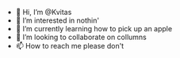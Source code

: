 - 👋 Hi, I’m @Kvitas
- 👀 I’m interested in nothin'
- 🌱 I’m currently learning how to pick up an apple
- 💞️ I’m looking to collaborate on collumns
- 📫 How to reach me please don't

<!---
Kvitas/Kvitas is a ✨ special ✨ repository because its `README.md` (this file) appears on your GitHub profile.
You can click the Preview link to take a look at your changes.
--->
